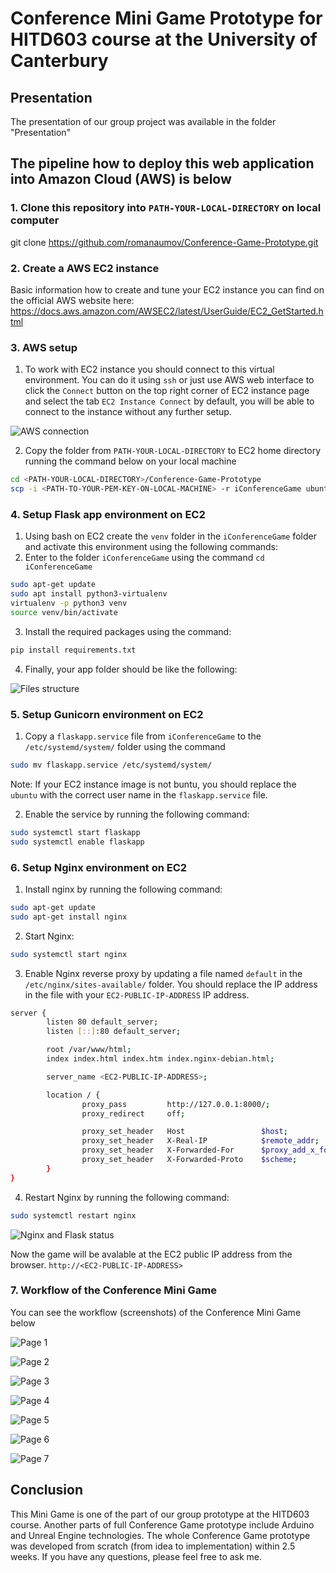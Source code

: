 # Conference Mini Game Prototype for HITD603 course at the University of Canterbury

## Presentation

The presentation of our group project was available in the folder "Presentation"


## The pipeline how to deploy this web application into Amazon Cloud (AWS) is below


### 1. Clone this repository into `PATH-YOUR-LOCAL-DIRECTORY` on local computer

git clone https://github.com/romanaumov/Conference-Game-Prototype.git


### 2. Create a AWS EC2 instance

Basic information how to create and tune your EC2 instance you can find on the official AWS website here: https://docs.aws.amazon.com/AWSEC2/latest/UserGuide/EC2_GetStarted.html


### 3. AWS setup

1. To work with EC2 instance you should connect to this virtual environment. You can do it using `ssh` or just use AWS web interface to click the `Connect` button on the top right corner of EC2 instance page and select the tab `EC2 Instance Connect` by default, you will be able to connect to the instance without any further setup.

![AWS connection](./images_for_readme/aws-conn.png)

2. Copy the folder from `PATH-YOUR-LOCAL-DIRECTORY` to EC2 home directory running the command below on your local machine

```bash
cd <PATH-YOUR-LOCAL-DIRECTORY>/Conference-Game-Prototype
scp -i <PATH-TO-YOUR-PEM-KEY-ON-LOCAL-MACHINE> -r iConferenceGame ubuntu@<EC2-PUBLIC-IP-ADDRESS>:/home/ubuntu/
```


### 4. Setup Flask app environment on EC2

1. Using bash on EC2 create the `venv` folder in the `iConferenceGame` folder and activate this environment using the following commands:
2. Enter to the folder `iConferenceGame` using the command `cd iConferenceGame`

```bash
sudo apt-get update
sudo apt install python3-virtualenv
virtualenv -p python3 venv
source venv/bin/activate
```

3. Install the required packages using the command: 

```bash
pip install requirements.txt
```

4. Finally, your app folder should be like the following:

![Files structure](./images_for_readme/aws-files.png)


### 5. Setup Gunicorn environment on EC2

1. Copy a `flaskapp.service` file from `iConferenceGame` to the `/etc/systemd/system/` folder using the command 

```bash
sudo mv flaskapp.service /etc/systemd/system/
```

Note: If your EC2 instance image is not buntu, you should replace the `ubuntu` with the correct user name in the `flaskapp.service` file.

2. Enable the service by running the following command:

```bash
sudo systemctl start flaskapp
sudo systemctl enable flaskapp
```

### 6. Setup Nginx environment on EC2 

1. Install nginx by running the following command:

```bash
sudo apt-get update
sudo apt-get install nginx
```

2. Start Nginx:

```bash
sudo systemctl start nginx
```

3. Enable Nginx reverse proxy by updating a file named `default` in the `/etc/nginx/sites-available/` folder. You should replace the IP address in the file with your `EC2-PUBLIC-IP-ADDRESS` IP address.

```bash
server {
        listen 80 default_server;
        listen [::]:80 default_server;

        root /var/www/html;
        index index.html index.htm index.nginx-debian.html;

        server_name <EC2-PUBLIC-IP-ADDRESS>;

        location / {
                proxy_pass         http://127.0.0.1:8000/;
                proxy_redirect     off;

                proxy_set_header   Host                 $host;
                proxy_set_header   X-Real-IP            $remote_addr;
                proxy_set_header   X-Forwarded-For      $proxy_add_x_forwarded_for;
                proxy_set_header   X-Forwarded-Proto    $scheme;
        }
}
```

4. Restart Nginx by running the following command:

```bash
sudo systemctl restart nginx
```

![Nginx and Flask status](./images_for_readme/nginx_flask_status.png)

Now the game will be avalable at the EC2 public IP address from the browser. `http://<EC2-PUBLIC-IP-ADDRESS>`


### 7. Workflow of the Conference Mini Game

You can see the workflow (screenshots) of the Conference Mini Game below

![Page 1](./images_for_readme/page1.jpg)

![Page 2](./images_for_readme/page2.jpg)

![Page 3](./images_for_readme/page3.jpg)

![Page 4](./images_for_readme/page4.jpg)

![Page 5](./images_for_readme/page5.jpg)

![Page 6](./images_for_readme/page6.jpg)

![Page 7](./images_for_readme/page7.jpg)


## Conclusion

This Mini Game is one of the part of our group prototype at the HITD603 course. Another parts of full Conference Game prototype include Arduino and Unreal Engine technologies. The whole Conference Game prototype was developed from scratch (from idea to implementation) within 2.5 weeks. If you have any questions, please feel free to ask me.